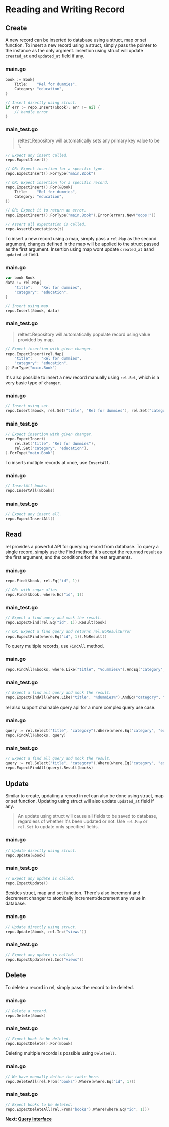 # Reading and Writing Record

## Create

A new record can be inserted to database using a struct, map or set function. To insert a new record using a struct, simply pass the pointer to the instance as the only argment. Insertion using struct will update `created_at` and `updated_at` field if any.

<!-- tabs:start -->

### **main.go**

```go
book := Book{
    Title:    "Rel for dummies",
    Category: "education",
}

// Insert directly using struct.
if err := repo.Insert(&book); err != nil {
    // handle error
}
```

### **main_test.go**

> reltest.Repository will automatically sets any primary key value to be 1.

```go
// Expect any insert called.
repo.ExpectInsert()

// OR: Expect insertion for a specific type.
repo.ExpectInsert().ForType("main.Book")

// OR: Expect insertion for a specific record.
repo.ExpectInsert().For(&Book{
    Title:    "Rel for dummies",
    Category: "education",
})

// OR: Expect it to return an error.
repo.ExpectInsert().ForType("main.Book").Error(errors.New("oops!"))

// Assert all expectation is called.
repo.AssertExpectations(t)
```

<!-- tabs:end -->

To insert a new record using a map, simply pass a `rel.Map` as the second argument, changes defined in the map will be applied to the struct passed as the first argument. Insertion using map wont update `created_at` asnd `updated_at` field.

<!-- tabs:start -->

### **main.go**

```go
var book Book
data := rel.Map{
    "title":    "Rel for dummies",
    "category": "education",
}

// Insert using map.
repo.Insert(&book, data)
```

### **main_test.go**

> reltest.Repository will automatically populate record using value provided by map.

```go
// Expect insertion with given changer.
repo.ExpectInsert(rel.Map{
    "title":    "Rel for dummies",
    "category": "education",
}).ForType("main.Book")
```

<!-- tabs:end -->

It's also possible to insert a new record manually using `rel.Set`, which is a very basic type of `changer`.

<!-- tabs:start -->

### **main.go**

```go
// Insert using set.
repo.Insert(&book, rel.Set("title", "Rel for dummies"), rel.Set("category", "education"))
```

### **main_test.go**

```go
// Expect insertion with given changer.
repo.ExpectInsert(
    rel.Set("title", "Rel for dummies"),
    rel.Set("category", "education"),
).ForType("main.Book")
```

<!-- tabs:end -->

To inserts multiple records at once, use `InsertAll`.


<!-- tabs:start -->

### **main.go**

```go
// InsertAll books.
repo.InsertAll(&books)
```

### **main_test.go**

```go
// Expect any insert all.
repo.ExpectInsertAll()
```

<!-- tabs:end -->


## Read

rel provides a powerful API for querying record from database. To query a single record, simply use the Find method, it's accept the returned result as the first argument, and the conditions for the rest arguments.


<!-- tabs:start -->

### **main.go**

```go
repo.Find(&book, rel.Eq("id", 1))

// OR: with sugar alias
repo.Find(&book, where.Eq("id", 1))
```

### **main_test.go**

```go
// Expect a find query and mock the result.
repo.ExpectFind(rel.Eq("id", 1)).Result(book)

// OR: Expect a find query and returns rel.NoResultError
repo.ExpectFind(where.Eq("id", 1)).NoResult()
```

<!-- tabs:end -->

To query multiple records, use `FindAll` method.


<!-- tabs:start -->

### **main.go**

```go
repo.FindAll(&books, where.Like("title", "%dummies%").AndEq("category", "education"), rel.Limit(10))
```

### **main_test.go**

```go
// Expect a find all query and mock the result.
repo.ExpectFindAll(where.Like("title", "%dummies%").AndEq("category", "education"), rel.Limit(10))).Result(books)
```

<!-- tabs:end -->

rel also support chainable query api for a more complex query use case.


<!-- tabs:start -->

### **main.go**

```go
query := rel.Select("title", "category").Where(where.Eq("category", "education")).SortAsc("title")
repo.FindAll(&books, query)
```

### **main_test.go**

```go
// Expect a find all query and mock the result.
query := rel.Select("title", "category").Where(where.Eq("category", "education")).SortAsc("title")
repo.ExpectFindAll(query).Result(books)
```

<!-- tabs:end -->

## Update

Similar to create, updating a record in rel can also be done using struct, map or set function. Updating using struct will also update `updated_at` field if any.

> An update using struct will cause all fields to be saved to database, regardless of whether it's been updated or not. Use `rel.Map` or `rel.Set` to update only specified fields.

<!-- tabs:start -->

### **main.go**

```go
// Update directly using struct.
repo.Update(&book)
```

### **main_test.go**

```go
// Expect any update is called.
repo.ExpectUpdate()
```

<!-- tabs:end -->

Besides struct, map and set function. There's also increment and decrement changer to atomically increment/decrement any value in database.

<!-- tabs:start -->

### **main.go**

```go
// Update directly using struct.
repo.Update(&book, rel.Inc("views"))
```

### **main_test.go**

```go
// Expect any update is called.
repo.ExpectUpdate(rel.Inc("views"))
```

<!-- tabs:end -->

## Delete

To delete a record in rel, simply pass the record to be deleted.

<!-- tabs:start -->

### **main.go**

```go
// Delete a record.
repo.Delete(&book)
```

### **main_test.go**

```go
// Expect book to be deleted.
repo.ExpectDelete().For(&book)
```

<!-- tabs:end -->

Deleting multiple records is possible using `DeleteAll`.


<!-- tabs:start -->

### **main.go**

```go
// We have manually define the table here.
repo.DeleteAll(rel.From("books").Where(where.Eq("id", 1)))
```

### **main_test.go**

```go
// Expect books to be deleted.
repo.ExpectDeleteAll(rel.From("books").Where(where.Eq("id", 1)))
```

<!-- tabs:end -->


**Next: [Query Interface](query.md)**
